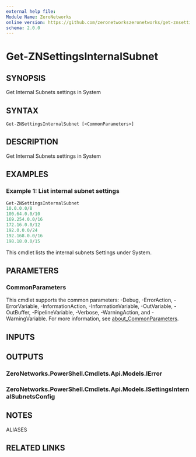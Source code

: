 ```yaml
---
external help file:
Module Name: ZeroNetworks
online version: https://github.com/zeronetworkszeronetworks/get-znsettingsinternalsubnet
schema: 2.0.0
---
```


# Get-ZNSettingsInternalSubnet

## SYNOPSIS
Get Internal Subnets settings in System

## SYNTAX

```
Get-ZNSettingsInternalSubnet [<CommonParameters>]
```

## DESCRIPTION
Get Internal Subnets settings in System

## EXAMPLES

### Example 1: List internal subnet settings
```powershell
Get-ZNSettingsInternalSubnet
10.0.0.0/8
100.64.0.0/10
169.254.0.0/16
172.16.0.0/12
192.0.0.0/24
192.168.0.0/16
198.18.0.0/15
```

This cmdlet lists the internal subnets Settings under System.

## PARAMETERS

### CommonParameters
This cmdlet supports the common parameters: -Debug, -ErrorAction, -ErrorVariable, -InformationAction, -InformationVariable, -OutVariable, -OutBuffer, -PipelineVariable, -Verbose, -WarningAction, and -WarningVariable. For more information, see [about_CommonParameters](http://go.microsoft.com/fwlink/?LinkID=113216).

## INPUTS

## OUTPUTS

### ZeroNetworks.PowerShell.Cmdlets.Api.Models.IError

### ZeroNetworks.PowerShell.Cmdlets.Api.Models.ISettingsInternalSubnetsConfig

## NOTES

ALIASES

## RELATED LINKS

